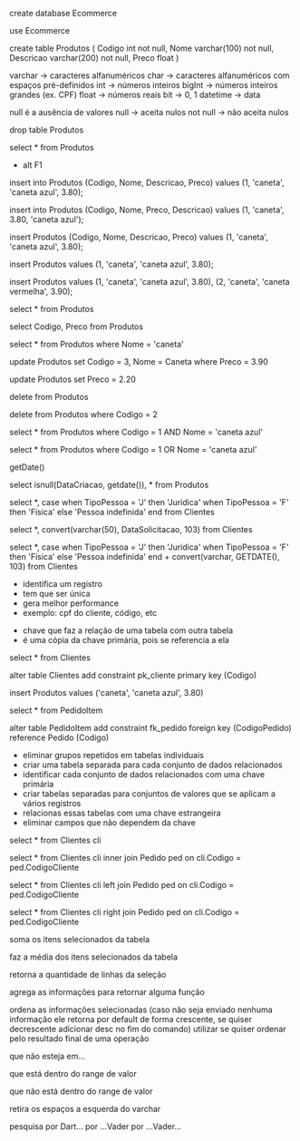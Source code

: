 <!-- criar um banco de dados com nome Ecommerce -->
create database Ecommerce

<!-- entrar no banco de dados Ecommerce -->
use Ecommerce

<!-- criar tabela Produtos com colunas Codigo, Nome, Descricao, Preco -->
create table Produtos
(
  Codigo int not null,
  Nome varchar(100) not null,
  Descricao varchar(200) not null,
  Preco float
)

<!-- tipos de informação -->
varchar -> caracteres alfanuméricos 
char -> caracteres alfanuméricos com espaços pré-definidos
int -> números inteiros
bigInt -> números inteiros grandes (ex. CPF)
float -> números reais
bit -> 0, 1
datetime -> data

null é a ausência de valores
null -> aceita nulos
not null -> não aceita nulos

<!-- excluir uma tabela -->
drop table Produtos

<!-- Selecionar uma tabela -->
select * from Produtos
<!-- mostrar mais informações da tabela -->
+ alt F1

<!-- inserir uma linha/adicionar com informações -->
<!--  ; indica o final da instrução/da linha -->
insert into Produtos (Codigo, Nome, Descricao, Preco) values (1, 'caneta', 'caneta azul', 3.80);
<!-- é possível enviar os valores fora de ordem, desde que sejam ordenadas as colunas antes -->
insert into Produtos (Codigo, Nome, Preco, Descricao) values (1, 'caneta', 3.80, 'caneta azul');
<!-- é possível omitir o comando into -->
insert Produtos (Codigo, Nome, Descricao, Preco) values (1, 'caneta', 'caneta azul', 3.80);
<!-- é possível omitir as colunas, porém ele considera as colunas na ordem que existem -->
insert Produtos values (1, 'caneta', 'caneta azul', 3.80);
<!-- é possível enviar mais de uma informação, separadas por vírgula -->
insert Produtos values (1, 'caneta', 'caneta azul', 3.80), (2, 'caneta', 'caneta vermelha', 3.90);

<!-- * seleciona todas as colunas da tabela -->
select *
from Produtos

<!-- seleciona as colunas Codigo e Preco da tabela -->
select Codigo, Preco
from Produtos

<!-- seleciona as linhas que contém o Nome caneta (todos) -->
select *
from Produtos
where Nome = 'caneta'

<!-- modifica o Codigo e o Nome das linhas que tem o Preco = 3.90 -->
update Produtos
set Codigo = 3,
    Nome = Caneta
where Preco = 3.90

<!-- um update sem a clausula where atualiza todas as linhas da tabela -->
update Produtos
set Preco = 2.20

<!-- deleta todos os Produtos da tabela -->
delete
from Produtos

<!-- deleta Produtos que tem Codigo igual a 2 -->
delete
from Produtos
where Codigo = 2

<!-- seleciona Produto com as duas condições (Codigo e Nome) -->
select *
from Produtos
where Codigo = 1
AND Nome = 'caneta azul'

<!-- seleciona Produto com uma das duas condições (Codigo ou Nome) -->
select *
from Produtos
where Codigo = 1
OR Nome = 'caneta azul'

<!-- função do SQL para data atual -->
getDate()

<!-- retorna a data atual na coluna DataCriacao em que os valores são nulos -->
select isnull(DataCriacao, getdate()), *
from Produtos

<!-- caso o TipoPessoa seja ____ escreva ____, senão escreva ____ -->
select *,
      case
          when TipoPessoa = 'J' then 'Jurídica'
          when TipoPessoa = 'F' then 'Física'
          else 'Pessoa indefinida'
      end
from Clientes

<!-- conversão de tipagem da coluna DataSolicitacao para varchar com até 50 caracteres e na formatação 103 (padrão brasileiro, o envio da formatação não é obrigatório) -->
select *, convert(varchar(50), DataSolicitacao, 103)
from Clientes

<!-- é possível concatenar as tarefas após o end -->
select *,
      case
          when TipoPessoa = 'J' then 'Jurídica'
          when TipoPessoa = 'F' then 'Física'
          else 'Pessoa indefinida'
      end + convert(varchar, GETDATE(), 103)
from Clientes

<!-- chave primária -->
- identifica um registro
- tem que ser única
- gera melhor performance
- exemplo: cpf do cliente, código, etc

<!-- chave estrangeira -->
- chave que faz a relação de uma tabela com outra tabela
- é uma cópia da chave primária, pois se referencia a ela

<!-- adiciona a coluna Codigo como chave primária -->
<!-- não é possível adicionar um código igual -->
select *
from Clientes

alter table Clientes add constraint pk_cliente primary key (Codigo)

<!-- é possível omitir essa informação e deixar na responsabilidade do banco de dados (incrementa de 1 em 1) -->
insert Produtos values ('caneta', 'caneta azul', 3.80)

<!-- referenciar uma coluna primary key de outra tabela -->
select *
from PedidoItem

alter table PedidoItem add constraint fk_pedido foreign key (CodigoPedido) reference Pedido (Codigo)

<!-- normalização de dados -->
- eliminar grupos repetidos em tabelas individuais
- criar uma tabela separada para cada conjunto de dados relacionados
- identificar cada conjunto de dados relacionados com uma chave primária
- criar tabelas separadas para conjuntos de valores que se aplicam a vários registros
- relacionas essas tabelas com uma chave estrangeira
- eliminar campos que não dependem da chave

<!-- é possíel adicionar um apelido para a tabela -->
select *
from Clientes cli

<!-- inner join analisa e retorna as colunas iguais de 2 tabelas (Clientes e Pedidos) -->
select *
from Clientes cli
inner join Pedido ped
on cli.Codigo = ped.CodigoCliente

<!-- left join analisa e retorna as colunas a esquerda de 2 tabelas (Clientes e Pedidos) -->
select *
from Clientes cli
left join Pedido ped
on cli.Codigo = ped.CodigoCliente

<!-- direita join analisa e retorna as colunas a direita de 2 tabelas (Clientes e Pedidos) -->
select *
from Clientes cli
right join Pedido ped
on cli.Codigo = ped.CodigoCliente

<!-- sum() -->
soma os itens selecionados da tabela

<!-- avg() -->
faz a média dos itens selecionados da tabela

<!-- count() -->
retorna a quantidade de linhas da seleção

<!-- group by -->
agrega as informações para retornar alguma função

<!-- order by -->
ordena as informações selecionadas (caso não seja enviado nenhuma informação ele retorna por default de forma crescente, se quiser decrescente adicionar desc no fim do comando)
utilizar se quiser ordenar pelo resultado final de uma operação

<!-- not in -->
que não esteja em...

<!-- between -->
que está dentro do range de valor

<!-- not between -->
que não está dentro do range de valor

<!-- ltrim -->
retira os espaços a esquerda do varchar

<!-- like 'Dart%' ou 'Vader%' ou '%Vader%' -->
pesquisa por Dart... por ...Vader por ...Vader...

